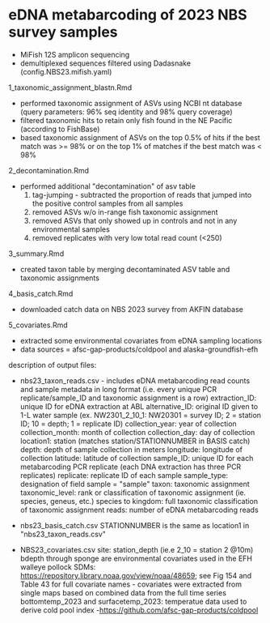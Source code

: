 # eDNA metabarcoding of 2023 NBS survey samples 

- MiFish 12S amplicon sequencing 
- demultiplexed sequences filtered using Dadasnake (config.NBS23.mifish.yaml)

1_taxonomic_assignment_blastn.Rmd
- performed taxonomic assignment of ASVs using NCBI nt database (query parameters: 96% seq identity and 98% query coverage)
- filtered taxonomic hits to retain only fish found in the NE Pacific (according to FishBase)
- based taxonomic assignment of ASVs on the top 0.5% of hits if the best match was >= 98% or on the top 1% of matches if the best match was < 98%

2_decontamination.Rmd
- performed additional "decontamination" of asv table 
  1) tag-jumping - subtracted the proportion of reads that jumped into the positive control samples from all samples
  2) removed ASVs w/o in-range fish taxonomic assignment
  3) removed ASVs that only showed up in controls and not in any environmental samples 
  4) removed replicates with very low total read count (<250)

3_summary.Rmd
- created taxon table by merging decontaminated ASV table and taxonomic assignments 

4_basis_catch.Rmd
- downloaded catch data on NBS 2023 survey from AKFIN database 

5_covariates.Rmd
- extracted some environmental covariates from eDNA sampling locations 
- data sources = afsc-gap-products/coldpool and alaska-groundfish-efh  


description of output files: 
* nbs23_taxon_reads.csv - includes eDNA metabarcoding read counts and sample metadata in long format (i.e. every unique PCR replicate/sample_ID and taxonomic assignment is a row)
extraction_ID: unique ID for eDNA extraction at ABL 
alternative_ID: original ID given to 1-L water sample (ex. NW2301_2_10_1: NW20301 = survey ID; 2 = station ID; 10 = depth; 1 = replicate ID)
collection_year: year of collection
collection_month: month of collection
collection_day: day of collection
location1: station (matches station/STATIONNUMBER in BASIS catch)
depth: depth of sample collection in meters
longitude: longitude of collection
latitude: latitude of collection
sample_ID: unique ID for each metabarcoding PCR replicate (each DNA extraction has three PCR replicates) 
replicate: replicate ID of each sample 
sample_type: designation of field sample = "sample"
taxon: taxonomic assignment 
taxonomic_level: rank or classification of taxonomic assignment (ie. species, geneus, etc.)
species to kingdom: full taxonomic classification of taxonomic assignment 
reads: number of eDNA metabarcoding reads  

* nbs23_basis_catch.csv
STATIONNUMBER is the same as location1 in "nbs23_taxon_reads.csv"

* NBS23_covariates.csv 
site: station_depth (ie.e 2_10 = station 2 @10m)
bdepth through sponge are environmental covariates used in the EFH walleye pollock SDMs: https://repository.library.noaa.gov/view/noaa/48659; see Fig 154 and Table 43 for full covariate names - covariates were extracted from single maps based on combined data from the full time series
bottomtemp_2023 and surfacetemp_2023:  temperatue data used to derive cold pool index -https://github.com/afsc-gap-products/coldpool 


